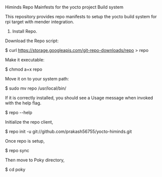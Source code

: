Himinds Repo Mainfests for the yocto project Build system

This repository provides repo manifests to setup the yocto build system for rpi target with mender integration.

1. Install Repo.

Download the Repo script:

$ curl https://storage.googleapis.com/git-repo-downloads/repo > repo

Make it executable:

$ chmod a+x repo

Move it on to your system path:

$ sudo mv repo /usr/local/bin/

If it is correctly installed, you should see a Usage message when invoked with the help flag.

$ repo --help

Initialize the repo  client,

$ repo init -u git://github.com/prakash56755/yocto-himinds.git

Once repo is setup,

$ repo sync

Then move to Poky directory,

$ cd poky


